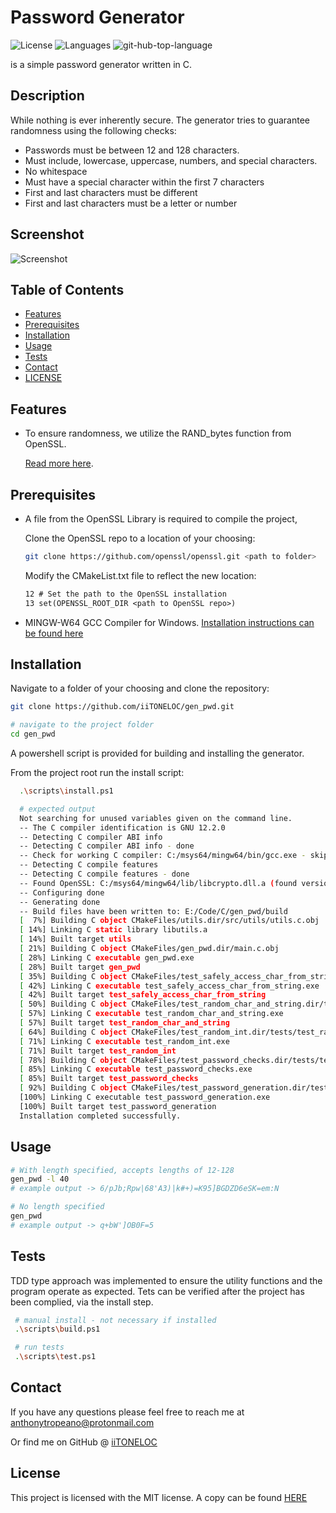 # Password Generator

![License](https://img.shields.io/github/license/iiTONELOC/gen_pwd?style=plastic&label=License)
![Languages](https://img.shields.io/github/languages/count/iitoneloc/gen_pwd?style=plastic&label=Languages) ![git-hub-top-language](https://img.shields.io/github/languages/top/iiTONELOC/gen_pwd?color=blue&label=C&style=plastic)

is a simple password generator written in C.

## Description

While nothing is ever inherently secure. The generator tries to guarantee randomness using the following checks:

- Passwords must be between 12 and 128 characters.
- Must include, lowercase, uppercase, numbers, and special characters.
- No whitespace
- Must have a special character within the first 7 characters
- First and last characters must be different
- First and last characters must be a letter or number

## Screenshot

![Screenshot](https://images.unsplash.com/photo-1550751827-4bd374c3f58b?ixlib=rb-4.0.3&ixid=M3wxMjA3fDB8MHxwaG90by1wYWdlfHx8fGVufDB8fHx8fA%3D%3D&auto=format&fit=crop&w=1200&q=80)

## Table of Contents

- [Features](#features)
- [Prerequisites](#prerequisites)
- [Installation](#installation)
- [Usage](#usage)
- [Tests](#tests)
- [Contact](#contact)
- [LICENSE](#license)

## Features

- To ensure randomness, we utilize the RAND_bytes function from OpenSSL.

  [Read more here](https://www.openssl.org/docs/manmaster/man3/RAND_bytes.html).

## Prerequisites

- A file from the OpenSSL Library is required to compile the project,

  Clone the OpenSSL repo to a location of your choosing:

  ```bash
  git clone https://github.com/openssl/openssl.git <path to folder>
  ```

  Modify the CMakeList.txt file to reflect the new location:

  ```txt
  12 # Set the path to the OpenSSL installation
  13 set(OPENSSL_ROOT_DIR <path to OpenSSL repo>)
  ```

- MINGW-W64 GCC Compiler for Windows. [Installation instructions can be found here](https://www.msys2.org/)

## Installation

Navigate to a folder of your choosing and clone the repository:

```bash
git clone https://github.com/iiTONELOC/gen_pwd.git

# navigate to the project folder
cd gen_pwd
```

A powershell script is provided for building and installing the generator.

From the project root run the install script:

```bash
  .\scripts\install.ps1

  # expected output
  Not searching for unused variables given on the command line.
  -- The C compiler identification is GNU 12.2.0
  -- Detecting C compiler ABI info
  -- Detecting C compiler ABI info - done
  -- Check for working C compiler: C:/msys64/mingw64/bin/gcc.exe - skipped
  -- Detecting C compile features
  -- Detecting C compile features - done
  -- Found OpenSSL: C:/msys64/mingw64/lib/libcrypto.dll.a (found version "1.1.1q")
  -- Configuring done
  -- Generating done
  -- Build files have been written to: E:/Code/C/gen_pwd/build
  [  7%] Building C object CMakeFiles/utils.dir/src/utils/utils.c.obj
  [ 14%] Linking C static library libutils.a
  [ 14%] Built target utils
  [ 21%] Building C object CMakeFiles/gen_pwd.dir/main.c.obj
  [ 28%] Linking C executable gen_pwd.exe
  [ 28%] Built target gen_pwd
  [ 35%] Building C object CMakeFiles/test_safely_access_char_from_string.dir/tests/test_safely_access_char_from_string.c.obj
  [ 42%] Linking C executable test_safely_access_char_from_string.exe
  [ 42%] Built target test_safely_access_char_from_string
  [ 50%] Building C object CMakeFiles/test_random_char_and_string.dir/tests/test_random_char_and_string.c.obj
  [ 57%] Linking C executable test_random_char_and_string.exe
  [ 57%] Built target test_random_char_and_string
  [ 64%] Building C object CMakeFiles/test_random_int.dir/tests/test_random_int.c.obj
  [ 71%] Linking C executable test_random_int.exe
  [ 71%] Built target test_random_int
  [ 78%] Building C object CMakeFiles/test_password_checks.dir/tests/test_password_checks.c.obj
  [ 85%] Linking C executable test_password_checks.exe
  [ 85%] Built target test_password_checks
  [ 92%] Building C object CMakeFiles/test_password_generation.dir/tests/test_generate_password.c.obj
  [100%] Linking C executable test_password_generation.exe
  [100%] Built target test_password_generation
  Installation completed successfully.
```

## Usage

```bash
# With length specified, accepts lengths of 12-128
gen_pwd -l 40
# example output -> 6/pJb;Rpw|68'A3)|k#+)=K95]BGDZD6eSK=em:N

# No length specified
gen_pwd
# example output -> q+bW']OB0F=5
```

## Tests

TDD type approach was implemented to ensure the utility functions and the program operate as expected. Tets can be verified after the project has been complied, via the install step.

```bash
 # manual install - not necessary if installed
 .\scripts\build.ps1

 # run tests
 .\scripts\test.ps1
```

## Contact

If you have any questions please feel free to reach me at [anthonytropeano@protonmail.com](mailto:anthonytropeano@protonmail.com)

Or find me on GitHub @ [iiTONELOC](https://github.com/iiTONELOC)

## License

This project is licensed with the MIT license. A copy can be found [HERE](./LICENSE)
